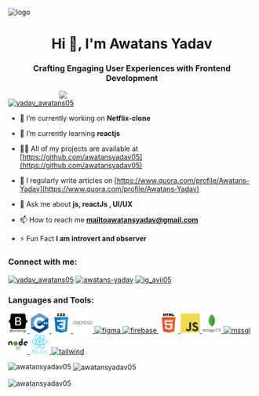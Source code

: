 ![logo](https://res.cloudinary.com/practicaldev/image/fetch/s--ER0QWbWP--/c_limit%2Cf_auto%2Cfl_progressive%2Cq_66%2Cw_880/https://dev-to-uploads.s3.amazonaws.com/uploads/articles/8poooh7vsctzgstw6ent.gif)
<h1 align="center">Hi 👋, I'm Awatans Yadav</h1>
<h3 align="center">Crafting Engaging User Experiences with Frontend Development</h3>
<img align="right" akt="coding" width="400" src="https://media1.tenor.com/m/wA8Gx_UqnY4AAAAC/coding.gif"> 

<p align="left"> <a href="https://twitter.com/yadav_awatans05" target="blank"><img src="https://img.shields.io/twitter/follow/yadav_awatans05?logo=twitter&style=for-the-badge" alt="yadav_awatans05" /></a> </p>

- 🔭 I’m currently working on **Netflix-clone**

- 🌱 I’m currently learning **reactjs**

- 👨‍💻 All of my projects are available at [https://github.com/awatansyadav05](https://github.com/awatansyadav05)

- 📝 I regularly write articles on [https://www.quora.com/profile/Awatans-Yadav](https://www.quora.com/profile/Awatans-Yadav)

- 💬 Ask me about **js, reactJs , UI/UX**

- 📫 How to reach me **mailtoawatansyadav@gmail.com**

- ⚡ Fun Fact **I am introvert and observer**

<h3 align="left">Connect with me:</h3>
<p align="left">
<a href="https://twitter.com/yadav_awatans05" target="blank"><img align="center" src="https://raw.githubusercontent.com/rahuldkjain/github-profile-readme-generator/master/src/images/icons/Social/twitter.svg" alt="yadav_awatans05" height="30" width="40" /></a>
<a href="https://linkedin.com/in/awatans-yadav" target="blank"><img align="center" src="https://raw.githubusercontent.com/rahuldkjain/github-profile-readme-generator/master/src/images/icons/Social/linked-in-alt.svg" alt="awatans-yadav" height="30" width="40" /></a>
<a href="https://instagram.com/ig_avii05" target="blank"><img align="center" src="https://raw.githubusercontent.com/rahuldkjain/github-profile-readme-generator/master/src/images/icons/Social/instagram.svg" alt="ig_avii05" height="30" width="40" /></a>
</p>

<h3 align="left">Languages and Tools:</h3>
<p align="left"> <a href="https://getbootstrap.com" target="_blank" rel="noreferrer"> <img src="https://raw.githubusercontent.com/devicons/devicon/master/icons/bootstrap/bootstrap-plain-wordmark.svg" alt="bootstrap" width="40" height="40"/> </a> <a href="https://www.w3schools.com/cpp/" target="_blank" rel="noreferrer"> <img src="https://raw.githubusercontent.com/devicons/devicon/master/icons/cplusplus/cplusplus-original.svg" alt="cplusplus" width="40" height="40"/> </a> <a href="https://www.w3schools.com/css/" target="_blank" rel="noreferrer"> <img src="https://raw.githubusercontent.com/devicons/devicon/master/icons/css3/css3-original-wordmark.svg" alt="css3" width="40" height="40"/> </a> <a href="https://expressjs.com" target="_blank" rel="noreferrer"> <img src="https://raw.githubusercontent.com/devicons/devicon/master/icons/express/express-original-wordmark.svg" alt="express" width="40" height="40"/> </a> <a href="https://www.figma.com/" target="_blank" rel="noreferrer"> <img src="https://www.vectorlogo.zone/logos/figma/figma-icon.svg" alt="figma" width="40" height="40"/> </a> <a href="https://firebase.google.com/" target="_blank" rel="noreferrer"> <img src="https://www.vectorlogo.zone/logos/firebase/firebase-icon.svg" alt="firebase" width="40" height="40"/> </a> <a href="https://www.w3.org/html/" target="_blank" rel="noreferrer"> <img src="https://raw.githubusercontent.com/devicons/devicon/master/icons/html5/html5-original-wordmark.svg" alt="html5" width="40" height="40"/> </a> <a href="https://developer.mozilla.org/en-US/docs/Web/JavaScript" target="_blank" rel="noreferrer"> <img src="https://raw.githubusercontent.com/devicons/devicon/master/icons/javascript/javascript-original.svg" alt="javascript" width="40" height="40"/> </a> <a href="https://www.mongodb.com/" target="_blank" rel="noreferrer"> <img src="https://raw.githubusercontent.com/devicons/devicon/master/icons/mongodb/mongodb-original-wordmark.svg" alt="mongodb" width="40" height="40"/> </a> <a href="https://www.microsoft.com/en-us/sql-server" target="_blank" rel="noreferrer"> <img src="https://www.svgrepo.com/show/303229/microsoft-sql-server-logo.svg" alt="mssql" width="40" height="40"/> </a> <a href="https://nodejs.org" target="_blank" rel="noreferrer"> <img src="https://raw.githubusercontent.com/devicons/devicon/master/icons/nodejs/nodejs-original-wordmark.svg" alt="nodejs" width="40" height="40"/> </a> <a href="https://reactjs.org/" target="_blank" rel="noreferrer"> <img src="https://raw.githubusercontent.com/devicons/devicon/master/icons/react/react-original-wordmark.svg" alt="react" width="40" height="40"/> </a> <a href="https://tailwindcss.com/" target="_blank" rel="noreferrer"> <img src="https://www.vectorlogo.zone/logos/tailwindcss/tailwindcss-icon.svg" alt="tailwind" width="40" height="40"/> </a> </p>

<p><img align="left" src="https://github-readme-stats.vercel.app/api/top-langs?username=awatansyadav05&show_icons=true&locale=en&layout=compact" alt="awatansyadav05" /></p>

<p>&nbsp;<img align="center" src="https://github-readme-stats.vercel.app/api?username=awatansyadav05&show_icons=true&locale=en" alt="awatansyadav05" /></p>

<p><img align="center" src="https://github-readme-streak-stats.herokuapp.com/?user=awatansyadav05&" alt="awatansyadav05" /></p>

